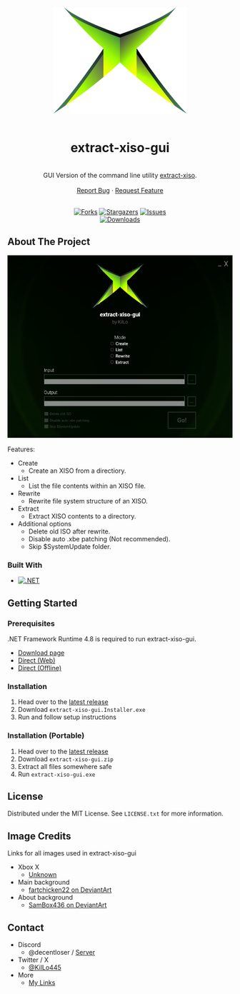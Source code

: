 <a name="readme-top"></a>
<div align="center">
<a href="https://github.com/KilLo445/extract-xiso-gui">
    <img src="https://raw.githubusercontent.com/KilLo445/extract-xiso-gui/refs/heads/master/extract-xiso-gui/Images/Xbox.png" alt="Logo" width=300>
    <br />
    <br />
  </a>
  <p align="center">
    <h1>extract-xiso-gui</h1>
    <br />
    GUI Version of the command line utility <a href="https://github.com/XboxDev/extract-xiso">extract-xiso</a>.  
    <br />
    <br />
    <a href="https://github.com/KilLo445/extract-xiso-gui/issues/new?assignees=&labels=bug&projects=&template=bug_report.md&title=%5BBug+Report%5D+Simple+description+of+the+bug">Report Bug</a>
    ·
    <a href="https://github.com/KilLo445/extract-xiso-gui/issues/new?assignees=&labels=enhancement&projects=&template=feature-request.md&title=%5BFeature+Req%5D+Simple+description+of+your+request">Request Feature</a>
    <br />
    <br />
  </p>
  
  [![Forks][forks-shield]][forks-url]
  [![Stargazers][stars-shield]][stars-url]
  [![Issues][issues-shield]][issues-url]
  <br />
  [![Downloads][dl-shield]][latest]
</div>

<!-- ABOUT THE PROJECT -->
## About The Project

![extract-xiso-gui Screenshot](https://raw.githubusercontent.com/KilLo445/extract-xiso-gui/refs/heads/master/.github/App.png)  
<!-- ([video demo](https://youtu.be/CrVvFjI6kec)) -->

Features:
* Create
    * Create an XISO from a directiory.
* List
    * List the file contents within an XISO file.
* Rewrite
    * Rewrite file system structure of an XISO.
* Extract
    * Extract XISO contents to a directory.
* Additional options
    * Delete old ISO after rewrite.
    * Disable auto .xbe patching (Not recommended).
    * Skip $SystemUpdate folder.


### Built With

* [![.NET][.NET]][framework-url]

<!-- GETTING STARTED -->
## Getting Started

### Prerequisites

.NET Framework Runtime 4.8 is required to run extract-xiso-gui.
  - [Download page](https://dotnet.microsoft.com/en-us/download/dotnet-framework/net48)
  - [Direct (Web)](https://dotnet.microsoft.com/en-us/download/dotnet-framework/thank-you/net48-web-installer)
  - [Direct (Offline)](https://dotnet.microsoft.com/en-us/download/dotnet-framework/thank-you/net48-offline-installer)

### Installation

1. Head over to the [latest release](https://github.com/KilLo445/extract-xiso-gui/releases/latest)
2. Download `extract-xiso-gui.Installer.exe`
3. Run and follow setup instructions

### Installation (Portable)

1. Head over to the [latest release](https://github.com/KilLo445/extract-xiso-gui/releases/latest)
2. Download `extract-xiso-gui.zip`
3. Extract all files somewhere safe
4. Run `extract-xiso-gui.exe`

<!-- LICENSE -->
 ## License

Distributed under the MIT License. See `LICENSE.txt` for more information.

## Image Credits

Links for all images used in extract-xiso-gui

- Xbox X
    - [Unknown](https://i.imgur.com/DNXWFzz.png)
- Main background
    - [fartchicken22 on DeviantArt](https://www.deviantart.com/fartchicken22/art/Original-Xbox-Wallpaper-1043717500)
- About background
    - [SamBox436 on DeviantArt](https://www.deviantart.com/sambox436/art/Original-XBOX-BIOS-Wallpaper-2-952446228)

<!-- CONTACT -->
## Contact

- Discord
  - @decentloser / [Server](https://discord.gg/66qymzdtMw)
- Twitter / X
  - [@KilLo445](https://twitter.com/KilLo445)
- More
  - [My Links](https://killo.club/links)

<!-- MARKDOWN LINKS & IMAGES -->
<!-- https://www.markdownguide.org/basic-syntax/#reference-style-links -->
[forks-shield]: https://img.shields.io/github/forks/KilLo445/extract-xiso-gui.svg?style=for-the-badge
[forks-url]: https://github.com/KilLo445/extract-xiso-gui/network/members
[stars-shield]: https://img.shields.io/github/stars/KilLo445/extract-xiso-gui.svg?style=for-the-badge
[stars-url]: https://github.com/KilLo445/extract-xiso-gui/stargazers
[issues-shield]: https://img.shields.io/github/issues/KilLo445/extract-xiso-gui.svg?style=for-the-badge
[issues-url]: https://github.com/KilLo445/extract-xiso-gui/issues
[.NET]: https://img.shields.io/badge/.NET_Framework-5C2D91?style=for-the-badge&logo=.net&logoColor=white
[framework-url]: https://dotnet.microsoft.com/en-us/download/dotnet-framework
[dl-shield]: https://img.shields.io/github/downloads/KilLo445/extract-xiso-gui/total?style=for-the-badge&label=Downloads&color=2E3440
[latest]: https://github.com/KilLo445/extract-xiso-gui/releases/latest

<!-- README Template -->
<!-- https://github.com/othneildrew/Best-README-Template -->
